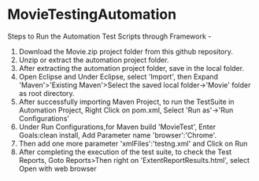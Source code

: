 # MovieTestingAutomation
Steps to Run the Automation Test Scripts through Framework -
1. Download the Movie.zip project folder from this github repository.
2. Unzip or extract the automation project folder.
3. After extracting the automation project folder, save in the local folder.
4. Open Eclipse and Under Eclipse, select 'Import', then Expand 'Maven'>'Existing Maven'>Select the saved local folder->'Movie' folder as root directory.
5. After successfully importing Maven Project, to run the TestSuite in Automation Project, Right Click on pom.xml, Select 'Run as'->'Run Configurations'
6. Under Run Configurations,for Maven build 'MovieTest', Enter Goals:clean install, Add Parameter name 'browser':'Chrome'.
7. Then add one more parameter 'xmlFiles':'testng.xml' and Click on Run
8. After completing the execution of the test suite, to check the Test Reports, Goto Reports>Then right on 'ExtentReportResults.html', select Open with web browser
